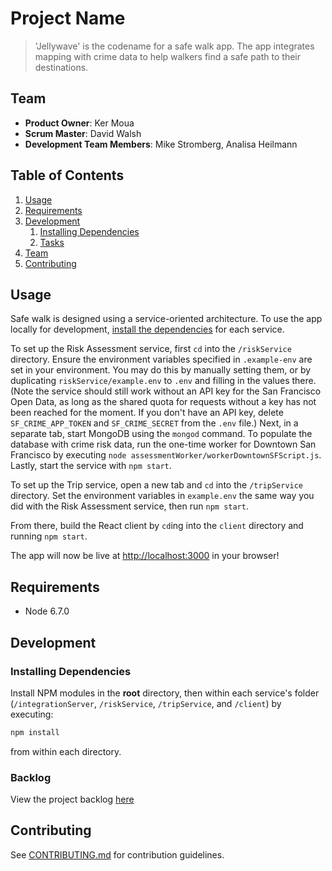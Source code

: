 # Project Name

> 'Jellywave' is the codename for a safe walk app. The app integrates
mapping with crime data to help walkers find a safe path to their destinations.

## Team

  - __Product Owner__: Ker Moua
  - __Scrum Master__: David Walsh
  - __Development Team Members__: Mike Stromberg, Analisa Heilmann

## Table of Contents

1. [Usage](#Usage)
1. [Requirements](#requirements)
1. [Development](#development)
    1. [Installing Dependencies](#installing-dependencies)
    1. [Tasks](#tasks)
1. [Team](#team)
1. [Contributing](#contributing)

## Usage

Safe walk is designed using a service-oriented architecture. To use the app locally for
development, [install the dependencies](#installing-dependencies) for each service.

To set up the Risk Assessment service, first `cd` into the `/riskService` directory.
Ensure the environment variables specified in `.example-env` are set in your environment.
You may do this by manually setting them, or by duplicating `riskService/example.env` to `.env`
and filling in the values there. (Note the service should still work without an API key for the San Francisco
Open Data, as long as the shared quota for requests without a key has not been reached for the
moment. If you don't have an API key, delete `SF_CRIME_APP_TOKEN` and `SF_CRIME_SECRET` from the
`.env` file.) Next, in a separate tab, start MongoDB using the `mongod` command.
To populate the database with crime risk data, run the one-time worker for Downtown San Francisco
by executing `node assessmentWorker/workerDowntownSFScript.js`. Lastly, start the
service with `npm start`.

To set up the Trip service, open a new tab and `cd` into the `/tripService` directory.
Set the environment variables in `example.env` the same way you did with the Risk Assessment service,
then run `npm start`.

From there, build the React client by `cd`ing into the `client` directory and running
`npm start`.

The app will now be live at [http://localhost:3000](http://localhost:3000)
in your browser!

## Requirements

- Node 6.7.0

## Development

### Installing Dependencies

Install NPM modules in the **root** directory, then within each service's
folder (`/integrationServer`, `/riskService`, `/tripService`, and `/client`) by executing:

```sh
npm install
```

from within each directory.

### Backlog

View the project backlog [here](https://waffle.io/sharkbox-labs/jellywave)


## Contributing

See [CONTRIBUTING.md](CONTRIBUTING.md) for contribution guidelines.
